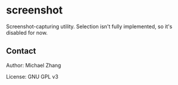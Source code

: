 screenshot
==========

Screenshot-capturing utility. Selection isn't fully implemented, so it's disabled for now.

Contact
-------

Author: Michael Zhang

License: GNU GPL v3
